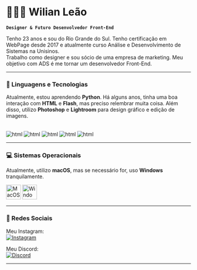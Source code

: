 # 👨🏽‍💻 Wilian Leão

**`Designer & Futuro Desenvolvedor Front-End`**

Tenho 23 anos e sou do Rio Grande do Sul. Tenho certificação em WebPage desde 2017 e atualmente curso Análise e Desenvolvimento de Sistemas na Unisinos.  
Trabalho como designer e sou sócio de uma empresa de marketing. Meu objetivo com ADS é me tornar um desenvolvedor Front-End.

---

### 🚀 Linguagens e Tecnologias

Atualmente, estou aprendendo **Python**. Há alguns anos, tinha uma boa interação com **HTML** e **Flash**, mas preciso relembrar muita coisa. Além disso, utilizo **Photoshop** e **Lightroom** para design gráfico e edição de imagens.


<div style="display: inline_block"><br/>
<img align="center" alt="html" src="https://img.shields.io/badge/Python-3776AB?style=for-the-badge&logo=python&logoColor=white"/>
<img align="center" alt="html" src="https://img.shields.io/badge/HTML5-E34F26?style=for-the-badge&logo=html5&logoColor=white"/>
<img align="center" alt="html" src="https://img.shields.io/badge/Adobe%20Photoshop-31A8FF?style=for-the-badge&logo=Adobe%20Photoshop&logoColor=black"/>
<img align="center" alt="html" src="https://img.shields.io/badge/Adobe%20Lightroom-31A8FF?style=for-the-badge&logo=Adobe%20Lightroom&logoColor=white"/>
<img align="center" alt="html" src="https://img.shields.io/badge/Behance-0054F7?style=for-the-badge&logo=behance&logoColor=white"/>

---

### 💻 Sistemas Operacionais

Atualmente, utilizo **macOS**, mas se necessário for, uso **Windows** tranquilamente.

<p align="left">
    <img alt="MacOS" title="MacOS" width="40px" src="https://cdn3d.iconscout.com/3d/free/thumb/free-3d-mac-os-finder-logo-download-in-png-blend-fbx-gltf-file-formats--apple-macos-big-sur-pack-logos-2476743.png?f=webp"/>
    <img alt="Windows" title="Windows" width="40px" src="https://upload.wikimedia.org/wikipedia/commons/8/87/Windows_logo_-_2021.svg"/>
</p>

---

### 📲 Redes Sociais

Meu Instagram:  
[![Instagram](https://img.shields.io/badge/-@wilianleaoo-%23E4405F?style=for-the-badge&logo=instagram&logoColor=white)](https://www.instagram.com/wilianleaoo)  

Meu Discord:  
[![Discord](https://img.shields.io/badge/-wilianleaoo%230870-%235865F2?style=for-the-badge&logo=discord&logoColor=white)](https://discord.com/)  

---


